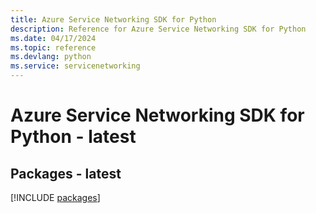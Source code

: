 ```yaml
---
title: Azure Service Networking SDK for Python
description: Reference for Azure Service Networking SDK for Python
ms.date: 04/17/2024
ms.topic: reference
ms.devlang: python
ms.service: servicenetworking
---
```

# Azure Service Networking SDK for Python - latest
## Packages - latest
[!INCLUDE [packages](service-networking-index.md)]